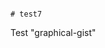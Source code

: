                                                                                                                                                                                                                            # test7
Test "graphical-gist"